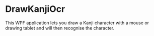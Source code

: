 # DrawKanjiOcr
This WPF application lets you draw a Kanji character with a mouse or drawing tablet and will then recognise the character.

